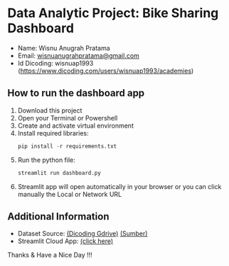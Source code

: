 # Data Analytic Project: Bike Sharing Dashboard
* Name: Wisnu Anugrah Pratama
* Email: wisnuanugrahpratama@gmail.com
* Id Dicoding: wisnuap1993 (https://www.dicoding.com/users/wisnuap1993/academies)

## How to run the dashboard app
1. Download this project
2. Open your Terminal or Powershell
3. Create and activate virtual environment
4. Install required libraries:
   ```python
   pip install -r requirements.txt
   ```
5. Run the python file:
   ```python
   streamlit run dashboard.py
   ```
6. Streamlit app will open automatically in your browser or you can click manually the Local or Network URL

## Additional Information
* Dataset Source: [(Dicoding Gdrive)](https://drive.google.com/uc?id=1RaBmV6Q6FYWU4HWZs80Suqd7KQC34diQ) [(Sumber)](https://www.kaggle.com/datasets/lakshmi25npathi/bike-sharing-dataset)
* Streamlit Cloud App: [(click here)](https://bikeshare-2023-prawa.streamlit.app/)

Thanks & Have a Nice Day !!!

